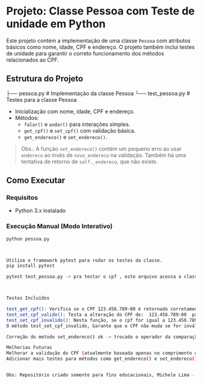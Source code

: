 # Projeto: Classe Pessoa com Teste de unidade em Python

Este projeto contém a implementação de uma classe `Pessoa` com atributos básicos como nome, idade, CPF e endereço. O projeto também inclui testes de unidade para garantir o correto funcionamento dos métodos relacionados ao CPF.

## Estrutura do Projeto


├── pessoa.py # Implementação da classe Pessoa
└── test_pessoa.py # Testes para a classe Pessoa


- Inicialização com nome, idade, CPF e endereço.
- Métodos:
  - `falar()` e `andar()` para interações simples.
  - `get_cpf()` e `set_cpf()` com validação básica.
  - `get_endereco()` e `set_endereco()`.

>  Obs.: A função `set_endereco()` contém um pequeno erro ao usar `endereco` ao invés de `novo_endereco` na validação. Também há uma tentativa de retorno de `self._endereco`, que não existe.


## Como Executar

### Requisitos
- Python 3.x instalado

### Execução Manual (Modo Interativo)
```bash
python pessoa.py



Utilize o framework pytest para rodar os testes da classe.
pip install pytest

pytest test_pessoa.py -> pra testar o cpf , este arquivo acessa a classe pessoa para efetivar o teste



Testes Incluídos

test_get_cpf(): Verifica se o CPF 123.456.789-00 é retornado corretamente.
test_set_cpf_valido(): Testa a alteração do CPF de:  123.456.789-00  para: 987.654.321-00 com um valor válido.
test_set_cpf_invalido(): Nesta função, se o cpf for igual a 123.456.789-00, irá retornar que está inválido, caso contrário for informado o nome cpf na instancia do objeto está correto.
O método test_set_cpf_invalido, Garante que o CPF não muda se for inválido, caso contrário sim.

Correção do metodo set_endereco() ok -> trocado o operador da comparação da Quantidade de string do endereço para <= 200

Melhorias Futuras
Melhorar a validação do CPF (atualmente baseada apenas no comprimento da string).
Adicionar mais testes para métodos como get_endereco() e set_endereco().


Obs: Repositório criado somente para fins educacionais, Michele Lima - 2025.
